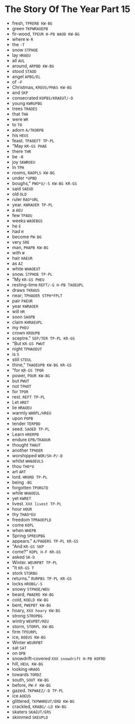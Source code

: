 # The Story Of The Year Part 15

* fresh, `TPRERB KW-BG`
* green `TKPWRAOEPB`
* fir-wood, `TPEUR H-PB WAOD KW-BG`
* where `W-R`
* the `-T`
* snow `STPHOE`
* lay `HRAEU`
* all `AUL`
* around, `ARPBD KW-BG`
* stood `STAOD`
* angel `APBG/EL`
* of `-F`
* Christmas, `KREUS/PHAS KW-BG`
* and `SKP`
* consecrated `KOPBS/KRAEUT/-D`
* young `KWRUPBG`
* trees `TRAOES`
* that `THA`
* were `WR`
* to `TO`
* adorn `A/TKORPB`
* his `HEUS`
* feast. `TPAOEFT TP-PL`
* "May `KR-GS PHAE`
* there `THR`
* be `-B`
* joy `SKWROEU`
* In `TPH`
* rooms, `RAOPLS KW-BG`
* under `*UPBD`
* boughs," `PWO*U/-S KW-BG KR-GS`
* said `SAEUD`
* old `OLD`
* ruler `RAO*URL`
* year. `KWRAOER TP-PL`
* a `AEU`
* few `TPAOU`
* weeks `WAOEBGS`
* he `E`
* had `H`
* become `PW-BG`
* very `SRE`
* man, `PHAPB KW-BG`
* with `W`
* hair `HAEUR`
* as `AZ`
* white `WHAOEUT`
* snow. `STPHOE TP-PL`
* "My `KR-GS PHEU`
* resting-time `REFT/-G H-PB TAOEUPL`
* draws `TKRAUS`
* near; `TPHAOER STPH*FPLT`
* pair `PAEUR`
* year `KWRAOER`
* will `HR`
* soon `SAOPB`
* claim `KHRAEUPL`
* my `PHEU`
* crown `KROUPB`
* sceptre." `SEP/TER TP-PL KR-GS`
* "But `KR-GS PWUT`
* night `TPHAOEUT`
* is `S`
* still `STEUL`
* thine," `THAOEUPB KW-BG KR-GS`
* "for `KR-GS TPOR`
* power, `POUR KW-BG`
* but `PWUT`
* not `TPHOT`
* for `TPOR`
* rest. `REFT TP-PL`
* Let `HRET`
* lie `HRAOEU`
* warmly `WARPL/HREU`
* upon `POPB`
* tender `TERPBD`
* seed. `SAOED TP-PL`
* Learn `HRERPB`
* endure `EPB/TKAOUR`
* thought `THAUT`
* another `TPHOER`
* worshipped `WOR/SH-P/-D`
* whilst `WHAOEULS`
* thou `THO*U`
* art `ART`
* lord. `HRORD TP-PL`
* being `-BG`
* forgotten `TPORGTD`
* while `WHAOEUL`
* yet `KWRET`
* livest. `XXX livest TP-PL`
* hour `HOUR`
* thy `THAO*EU`
* freedom `TPRAOEPLD`
* come `KOPL`
* when `WHEPB`
* Spring `SPREUPBG`
* appears." `A/PAOERS TP-PL KR-GS`
* "And `KR-GS SKP`
* come?" `KOPL H-F KR-GS`
* asked `SK-D`
* Winter. `WEURPBT TP-PL`
* "It `KR-GS T`
* stork `STORBG`
* returns." `RURPBS TP-PL KR-GS`
* locks `HROBG/-S`
* snowy `STPHOE/WEU`
* beard, `PWAERD KW-BG`
* cold, `KOELD KW-BG`
* bent, `PWEPBT KW-BG`
* hoary, `XXX hoary KW-BG`
* strong `STROPBG`
* wintry `WEUPBT/REU`
* storm, `STORPL KW-BG`
* firm `TPEURPL`
* ice, `AOEUS KW-BG`
* Winter `WEURPBT`
* sat `SAT`
* on `OPB`
* snowdrift-covered `XXX snowdrift H-PB KOFRD`
* hill, `HEUL KW-BG`
* looking `HRAOG`
* towards `TORDZ`
* south, `SOUT KW-BG`
* before, `PW-F KW-BG`
* gazed. `TKPWAEZ/-D TP-PL`
* ice `AOEUS`
* glittered, `TKPWHREUT/ERD KW-BG`
* crackled, `KRABG/-LD KW-BG`
* skaters `SKAEUT/ERS`
* skimmed `SKEUPLD`
